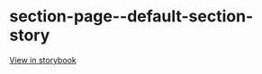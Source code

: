 # section-page--default-section-story

[View in storybook](https://raw.githack.com/Independent-Digital-News-and-Media-Ltd/standard-pwamp-sb/PR-561-sb/index.html?path=/story/section-page--default-section-story)